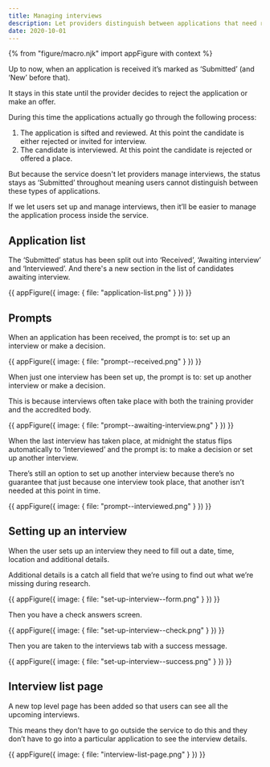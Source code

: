 ```yaml
---
title: Managing interviews
description: Let providers distinguish between applications that need review, are awaiting interview or need a decision.
date: 2020-10-01
---
```


{% from "figure/macro.njk" import appFigure with context %}

Up to now, when an application is received it’s marked as ‘Submitted’ (and ‘New’ before that).

It stays in this state until the provider decides to reject the application or make an offer.

During this time the applications actually go through the following process:

1. The application is sifted and reviewed. At this point the candidate is either rejected or invited for interview.
2. The candidate is interviewed. At this point the candidate is rejected or offered a place.

But because the service doesn't let providers manage interviews, the status stays as ‘Submitted’ throughout meaning users cannot distinguish between these types of applications.

If we let users set up and manage interviews, then it’ll be easier to manage the application process inside the service.

## Application list

The ‘Submitted’ status has been split out into ‘Received’, ‘Awaiting interview’ and ‘Interviewed’. And there's a new section in the list of candidates awaiting interview.

{{ appFigure({
  image: {
    file: "application-list.png"
  }
}) }}

## Prompts

When an application has been received, the prompt is to: set up an interview or make a decision.

{{ appFigure({
  image: {
    file: "prompt--received.png"
  }
}) }}

When just one interview has been set up, the prompt is to: set up another interview or make a decision.

This is because interviews often take place with both the training provider and the accredited body.

{{ appFigure({
  image: {
    file: "prompt--awaiting-interview.png"
  }
}) }}

When the last interview has taken place, at midnight the status flips automatically to ‘Interviewed’ and the prompt is: to make a decision or set up another interview.

There’s still an option to set up another interview because there’s no guarantee that just because one interview took place, that another isn’t needed at this point in time.

{{ appFigure({
  image: {
    file: "prompt--interviewed.png"
  }
}) }}

## Setting up an interview

When the user sets up an interview they need to fill out a date, time, location and additional details.

Additional details is a catch all field that we’re using to find out what we’re missing during research.

{{ appFigure({
  image: {
    file: "set-up-interview--form.png"
  }
}) }}

Then you have a check answers screen.

{{ appFigure({
  image: {
    file: "set-up-interview--check.png"
  }
}) }}

Then you are taken to the interviews tab with a success message.

{{ appFigure({
  image: {
    file: "set-up-interview--success.png"
  }
}) }}

## Interview list page

A new top level page has been added so that users can see all the upcoming interviews.

This means they don’t have to go outside the service to do this and they don’t have to go into a particular application to see the interview details.

{{ appFigure({
  image: {
    file: "interview-list-page.png"
  }
}) }}
